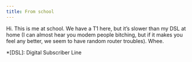 ```yaml
---
title: From school
---
```

Hi. This is me at school. We have a T1 here, but it’s slower than my DSL at home (I can almost hear you modem people bitching, but if it makes you feel any better, we seem to have random router troubles). Whee.

*[DSL]: Digital Subscriber Line